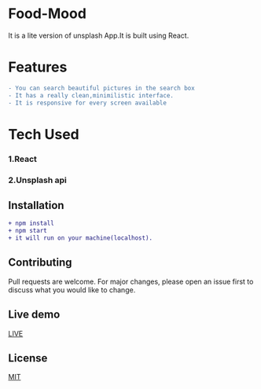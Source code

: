

# Food-Mood

It is a lite version of unsplash App.It is built using React.

# Features
```diff
- You can search beautiful pictures in the search box
- It has a really clean,minimilistic interface.
- It is responsive for every screen available
```

# Tech Used
### 1.React
### 2.Unsplash api

## Installation

```diff
+ npm install
+ npm start
+ it will run on your machine(localhost).
```

## Contributing
Pull requests are welcome. For major changes, please open an issue first to discuss what you would like to change.



## Live demo
[LIVE](https://unsplashclone.netlify.com)

## License
[MIT](https://choosealicense.com/licenses/mit/)

